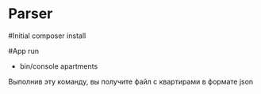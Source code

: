 Parser
======

#Initial
composer install

#App run
 - bin/console apartments
 
Выполнив эту команду, вы получите файл с квартирами в формате json 